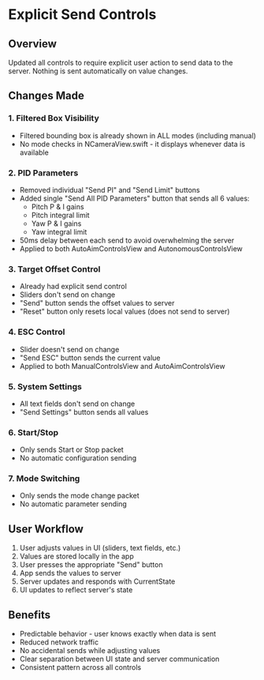 # Explicit Send Controls

## Overview
Updated all controls to require explicit user action to send data to the server. Nothing is sent automatically on value changes.

## Changes Made

### 1. **Filtered Box Visibility**
- Filtered bounding box is already shown in ALL modes (including manual)
- No mode checks in NCameraView.swift - it displays whenever data is available

### 2. **PID Parameters**
- Removed individual "Send PI" and "Send Limit" buttons
- Added single "Send All PID Parameters" button that sends all 6 values:
  - Pitch P & I gains
  - Pitch integral limit
  - Yaw P & I gains  
  - Yaw integral limit
- 50ms delay between each send to avoid overwhelming the server
- Applied to both AutoAimControlsView and AutonomousControlsView

### 3. **Target Offset Control**
- Already had explicit send control
- Sliders don't send on change
- "Send" button sends the offset values to server
- "Reset" button only resets local values (does not send to server)

### 4. **ESC Control**
- Slider doesn't send on change
- "Send ESC" button sends the current value
- Applied to both ManualControlsView and AutoAimControlsView

### 5. **System Settings**
- All text fields don't send on change
- "Send Settings" button sends all values

### 6. **Start/Stop**
- Only sends Start or Stop packet
- No automatic configuration sending

### 7. **Mode Switching**
- Only sends the mode change packet
- No automatic parameter sending

## User Workflow
1. User adjusts values in UI (sliders, text fields, etc.)
2. Values are stored locally in the app
3. User presses the appropriate "Send" button
4. App sends the values to server
5. Server updates and responds with CurrentState
6. UI updates to reflect server's state

## Benefits
- Predictable behavior - user knows exactly when data is sent
- Reduced network traffic
- No accidental sends while adjusting values
- Clear separation between UI state and server communication
- Consistent pattern across all controls 